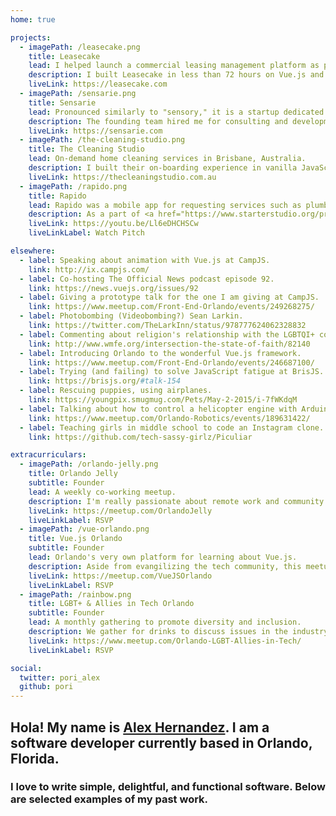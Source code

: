 ```yaml
---
home: true

projects:
  - imagePath: /leasecake.png
    title: Leasecake
    lead: I helped launch a commercial leasing management platform as part of Techstars Global Startup Weekend 2017. <a href="https://www.techstars.com/content/accelerators/techstars-global-startup-weekend-announcing-winner-global-showcase/">We won the whole planet!</a>
    description: I built Leasecake in less than 72 hours on Vue.js and Laravel. The product you see now is the same one from that fateful weekend! It has since grown under my direction as a tech lead where I was responsible for specing requirements, recruiting and managing team members on our agile methodology, and setting up infrastructure on GCP.
    liveLink: https://leasecake.com
  - imagePath: /sensarie.png
    title: Sensarie
    lead: Pronounced similarly to "sensory," it is a startup dedicated to helping you find the perfect neighborhood in Orlando, Florida.
    description: The founding team hired me for consulting and development. I ported their existing Node.js codebase to GitHub, setup an architecture based on smaller, proprietary npm packages, and proceeded with implementing major features such on-boarding from hi-fi mockups.
    liveLink: https://sensarie.com
  - imagePath: /the-cleaning-studio.png
    title: The Cleaning Studio
    lead: On-demand home cleaning services in Brisbane, Australia.
    description: I built their on-boarding experience in vanilla JavaScript and CSS, powered by a serverless backend hosted on AWS' Lambda and exposed via API Gateway. Additionally, I build their internal email notification infrastructure on SES.
    liveLink: https://thecleaningstudio.com.au
  - imagePath: /rapido.png
    title: Rapido
    lead: Rapido was a mobile app for requesting services such as plumbing, electric, and HVAC.
    description: As a part of <a href="https://www.starterstudio.org/programs/accelerators/">Starter Studio Accelerator 1.0</a>, I spent my time conducting user interviews, designing, building, and marketing. I had the pleasure of being featured on <a href="https://www.bizjournals.com/orlando/news/2015/07/29/plumbers-electricians-etc-may-get-more-customers.html" target="_blank">a few</a> <a href="http://www.orlandosentinel.com/business/technology/tech_check/os-rapido-launches-mobile-application-20150730-post.html" target="_blank">different</a> <a href="http://www.mynews13.com/fl/orlando/news/2015/8/3/rapido_app_orlando.html" target="_target">news outlets</a>. The iOS was an early adopter of the Swift programming language. The apis where powered by Express.js and PostgreSQL.
    liveLink: https://youtu.be/Ll6eDHCHSCw
    liveLinkLabel: Watch Pitch

elsewhere:
  - label: Speaking about animation with Vue.js at CampJS.
    link: http://ix.campjs.com/
  - label: Co-hosting The Official News podcast episode 92.
    link: https://news.vuejs.org/issues/92
  - label: Giving a prototype talk for the one I am giving at CampJS.
    link: https://www.meetup.com/Front-End-Orlando/events/249268275/
  - label: Photobombing (Videobombing?) Sean Larkin.
    link: https://twitter.com/TheLarkInn/status/978777624062328832
  - label: Commenting about religion's relationship with the LGBTQI+ community on a public radio show.
    link: http://www.wmfe.org/intersection-the-state-of-faith/82140
  - label: Introducing Orlando to the wonderful Vue.js framework.
    link: https://www.meetup.com/Front-End-Orlando/events/246687100/
  - label: Trying (and failing) to solve JavaScript fatigue at BrisJS.
    link: https://brisjs.org/#talk-154
  - label: Rescuing puppies, using airplanes.
    link: https://youngpix.smugmug.com/Pets/May-2-2015/i-7fWKdqM
  - label: Talking about how to control a helicopter engine with Arduino and Android.
    link: https://www.meetup.com/Orlando-Robotics/events/189631422/
  - label: Teaching girls in middle school to code an Instagram clone.
    link: https://github.com/tech-sassy-girlz/Piculiar

extracurriculars:
  - imagePath: /orlando-jelly.png
    title: Orlando Jelly
    subtitle: Founder
    lead: A weekly co-working meetup.
    description: I'm really passionate about remote work and community. Orlando Jelly was founded to bring professionals together at their own leisure. It's more about a human connection than it is work, as life should be.
    liveLink: https://meetup.com/OrlandoJelly
    liveLinkLabel: RSVP
  - imagePath: /vue-orlando.png
    title: Vue.js Orlando
    subtitle: Founder
    lead: Orlando's very own platform for learning about Vue.js.
    description: Aside from evangilizing the tech community, this meetup is dedicated to promoting diversity. We're so passionate about it, we made the logo a rainbow!
    liveLink: https://meetup.com/VueJSOrlando
    liveLinkLabel: RSVP
  - imagePath: /rainbow.png
    title: LGBT+ & Allies in Tech Orlando
    subtitle: Founder
    lead: A monthly gathering to promote diversity and inclusion.
    description: We gather for drinks to discuss issues in the industry and meet like-minded people.
    liveLink: https://www.meetup.com/Orlando-LGBT-Allies-in-Tech/
    liveLinkLabel: RSVP

social:
  twitter: pori_alex
  github: pori
---
```


## Hola! My name is [Alex Hernandez](#). I am a software developer currently based in Orlando, Florida.

### I love to write simple, delightful, and functional software. Below are selected examples of my past work.
